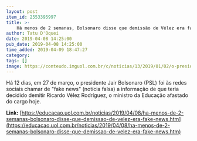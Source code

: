 ```yaml
---
layout: post
item_id: 2553395997
title: >-
    Há menos de 2 semanas, Bolsonaro disse que demissão de Vélez era fake news
author: Tatu D'Oquei
date: 2019-04-08 14:25:00
pub_date: 2019-04-08 14:25:00
time_added: 2019-04-09 18:47:27
category: 
tags: []
image: https://conteudo.imguol.com.br/c/noticias/13/2019/01/02/o-presidente-jair-bolsonaro-psl-empossa-o-colombiano-naturalizado-brasileiro-ricardo-velez-rodriguez-como-ministro-da-educacao-no-palacio-do-planalto-em-brasilia-1546461609175_v2_615x300.jpg
---
```


Há 12 dias, em 27 de março, o presidente Jair Bolsonaro (PSL) foi às redes sociais chamar de "fake news" (notícia falsa) a informação de que teria decidido demitir Ricardo Vélez Rodríguez, o ministro da Educação afastado do cargo hoje.

**Link:** [https://educacao.uol.com.br/noticias/2019/04/08/ha-menos-de-2-semanas-bolsonaro-disse-que-demissao-de-velez-era-fake-news.htm](https://educacao.uol.com.br/noticias/2019/04/08/ha-menos-de-2-semanas-bolsonaro-disse-que-demissao-de-velez-era-fake-news.htm)


